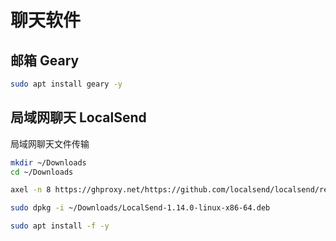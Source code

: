 # 聊天软件

## 邮箱 Geary

```bash
sudo apt install geary -y
```

## 局域网聊天  LocalSend

局域网聊天文件传输

```bash
mkdir ~/Downloads
cd ~/Downloads

axel -n 8 https://ghproxy.net/https://github.com/localsend/localsend/releases/download/v1.14.0/LocalSend-1.14.0-linux-x86-64.deb

sudo dpkg -i ~/Downloads/LocalSend-1.14.0-linux-x86-64.deb

sudo apt install -f -y
```
